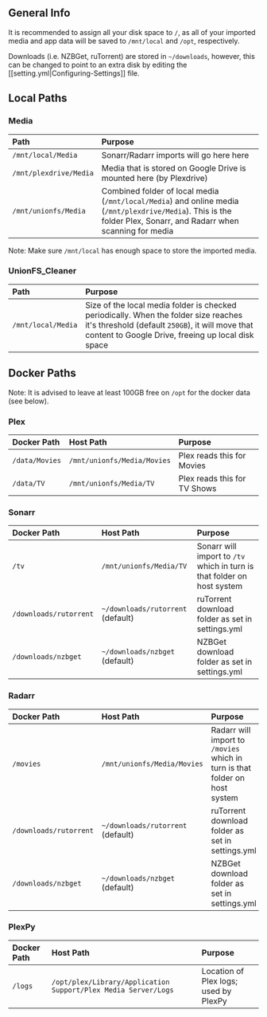 ## General Info

It is recommended to assign all your disk space to `/`, as all of your imported media and app data will be saved to `/mnt/local` and `/opt`,  respectively.

Downloads (i.e. NZBGet, ruTorrent) are stored in `~/downloads`, however, this can be changed to point to an extra disk by editing the [[setting.yml|Configuring-Settings]] file.

## Local Paths

### Media


| Path                   | Purpose                                                                                                                                                            |
|:---------------------- |:------------------------------------------------------------------------------------------------------------------------------------------------------------------ |
| `/mnt/local/Media`     | Sonarr/Radarr imports will go here  here                                                                                                                           |
| `/mnt/plexdrive/Media` | Media that is stored on Google Drive is mounted here (by Plexdrive)                                                                                                   |
| `/mnt/unionfs/Media`   | Combined folder of local media (`/mnt/local/Media`) and online media (`/mnt/plexdrive/Media`). This is the folder Plex, Sonarr, and Radarr when scanning for media |

Note: Make sure `/mnt/local` has enough space to store the imported media.

### UnionFS_Cleaner


| Path               | Purpose                                                                                                                                                                                       |
|:------------------ |:--------------------------------------------------------------------------------------------------------------------------------------------------------------------------------------------- |
| `/mnt/local/Media` | Size of the local media folder is checked periodically. When the folder size reaches it's threshold (default `250GB`), it will move that content to Google Drive, freeing up local disk space |





## Docker Paths

Note: It is advised to leave at least 100GB free on `/opt` for the docker data (see below).

### Plex

| Docker Path    | Host Path                   | Purpose                      |
|:-------------- |:--------------------------- |:---------------------------- |
| `/data/Movies` | `/mnt/unionfs/Media/Movies` | Plex reads this for Movies   |
| `/data/TV`     | `/mnt/unionfs/Media/TV`     | Plex reads this for TV Shows |


### Sonarr


| Docker Path            | Host Path                         | Purpose                                                                 |
|:---------------------- |:--------------------------------- |:----------------------------------------------------------------------- |
| `/tv`                  | `/mnt/unionfs/Media/TV`           | Sonarr will import to `/tv` which in turn is that folder on host system |
| `/downloads/rutorrent` | `~/downloads/rutorrent` (default) | ruTorrent download folder as set in settings.yml                        |
| `/downloads/nzbget`    | `~/downloads/nzbget` (default)    | NZBGet download folder as set in settings.yml                           |


### Radarr


| Docker Path            | Host Path                         | Purpose                                                                     |
|:---------------------- |:--------------------------------- |:--------------------------------------------------------------------------- |
| `/movies`              | `/mnt/unionfs/Media/Movies`       | Radarr will import to `/movies` which in turn is that folder on host system |
| `/downloads/rutorrent` | `~/downloads/rutorrent` (default) | ruTorrent download folder as set in settings.yml                            |
| `/downloads/nzbget`    | `~/downloads/nzbget` (default)    | NZBGet download folder as set in settings.yml                               |


### PlexPy


| Docker Path | Host Path                                                      | Purpose                               |
|:----------- |:-------------------------------------------------------------- |:------------------------------------- |
| `/logs`     | `/opt/plex/Library/Application Support/Plex Media Server/Logs` | Location of Plex logs; used by PlexPy |
